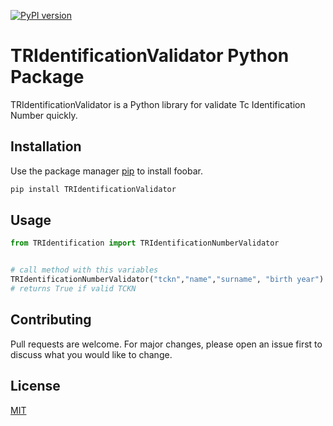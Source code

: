 [![PyPI version](https://img.shields.io/pypi/v/TRIdentificationValidator.svg)](https://pypi.python.org/pypi/TRIdentificationValidator)

# TRIdentificationValidator Python Package

TRIdentificationValidator is a Python library for validate Tc Identification Number quickly.

## Installation

Use the package manager [pip](https://pip.pypa.io/en/stable/) to install foobar.

```bash
pip install TRIdentificationValidator
```

## Usage

```python
from TRIdentification import TRIdentificationNumberValidator


# call method with this variables
TRIdentificationNumberValidator("tckn","name","surname", "birth year")
# returns True if valid TCKN

```

## Contributing

Pull requests are welcome. For major changes, please open an issue first to discuss what you would like to change.

## License

[MIT](https://choosealicense.com/licenses/mit/)
